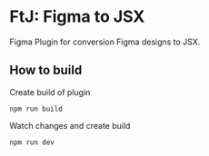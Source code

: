 # FtJ: Figma to JSX

Figma Plugin for conversion Figma designs to JSX.

## How to build
Create build of plugin
```
npm run build
```
Watch changes and create build
```
npm run dev
```
